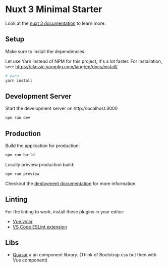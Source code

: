 # Nuxt 3 Minimal Starter

Look at the [nuxt 3 documentation](https://v3.nuxtjs.org) to learn more.

## Setup

Make sure to install the dependencies:

Let use Yarn instead of NPM for this project, it's a lot faster.
For installation, see: https://classic.yarnpkg.com/lang/en/docs/install/

```bash
# yarn
yarn install
```

## Development Server

Start the development server on http://localhost:3000

```bash
npm run dev
```

## Production

Build the application for production:

```bash
npm run build
```

Locally preview production build:

```bash
npm run preview
```

Checkout the [deployment documentation](https://v3.nuxtjs.org/guide/deploy/presets) for more information.

## Linting

For the linting to work, install these plugins in your editor:
- [Vue.volar](https://marketplace.visualstudio.com/items?itemName=Vue.volar)
- [VS Code ESLint extension](https://marketplace.visualstudio.com/items?itemName=dbaeumer.vscode-eslint)

## Libs

- [Quasar](https://quasar.dev/) a an component library. (Think of Bootstrap css but then with Vue component)
